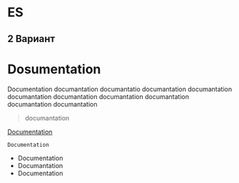 # ES
## 2 Вариант

# Dosumentation
Documentation documantation documantatio documantation documantation documantation documantation documantation documantation documantation documantation

> documantation

[Documentation](https://github.com/Ivanko5417/ES/blob/master/README.md)

`Documentation`

- Documentation
- Documantation
- Documentation
 
